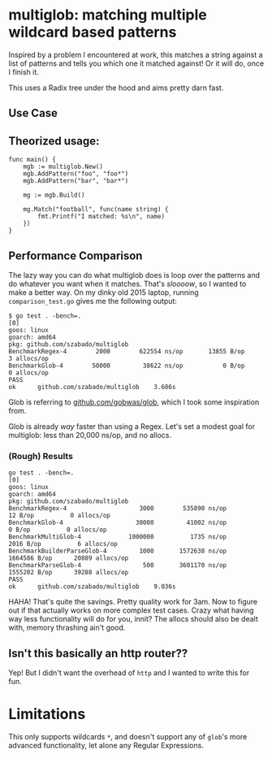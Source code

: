 # multiglob: matching multiple wildcard based patterns 

Inspired by a problem I encountered at work, this matches a string against a list of patterns and tells you which one it
matched against! Or it will do, once I finish it.

This uses a Radix tree under the hood and aims pretty darn fast.

## Use Case



## Theorized usage:

```
func main() {
    mgb := multiglob.New()
    mgb.AddPattern("foo", "foo*")
    mgb.AddPattern("bar", "bar*")

    mg := mgb.Build()

    mg.Match("football", func(name string) {
        fmt.Printf("I matched: %s\n", name)
    })
}
```

## Performance Comparison

The lazy way you can do what multiglob does is loop over the patterns and do whatever 
you want when it matches. That's _sloooow_, so I wanted to make a better way. On my 
dinky old 2015 laptop, running `comparison_test.go` gives me the following output:

```
$ go test . -bench=.                                                                                                                                                                                                          [0]
goos: linux
goarch: amd64
pkg: github.com/szabado/multiglob
BenchmarkRegex-4   	    2000	    622554 ns/op	   13855 B/op	       3 allocs/op
BenchmarkGlob-4    	   50000	     38622 ns/op	       0 B/op	       0 allocs/op
PASS
ok  	github.com/szabado/multiglob	3.686s
```

Glob is referring to [github.com/gobwas/glob](https://github.com/gobwas/glob), which I took some inspiration from.

Glob is already _way_ faster than using a Regex. Let's set a modest goal for multiglob: less than 20,000 ns/op,
and no allocs.

### (Rough) Results

```
go test . -bench=.                                                                                                                                                                                                          [0]
goos: linux
goarch: amd64
pkg: github.com/szabado/multiglob
BenchmarkRegex-4              	    3000	    535890 ns/op	      12 B/op	       0 allocs/op
BenchmarkGlob-4               	   30000	     41002 ns/op	       0 B/op	       0 allocs/op
BenchmarkMultiGlob-4          	 1000000	      1735 ns/op	    2016 B/op	       6 allocs/op
BenchmarkBuilderParseGlob-4   	    1000	   1572638 ns/op	 1664586 B/op	   20889 allocs/op
BenchmarkParseGlob-4          	     500	   3601170 ns/op	 1555202 B/op	   39288 allocs/op
PASS
ok  	github.com/szabado/multiglob	9.036s
```

HAHA! That's quite the savings. Pretty quality work for 3am. Now to figure out if that actually works on
more complex test cases. Crazy what having way less functionality will do for you, innit? The allocs should
also be dealt with, memory thrashing ain't good.

## Isn't this basically an http router??

Yep! But I didn't want the overhead of `http` and I wanted to write this for fun.

# Limitations

This only supports wildcards `*`, and doesn't support any of `glob`'s more advanced functionality, let alone any
Regular Expressions.
